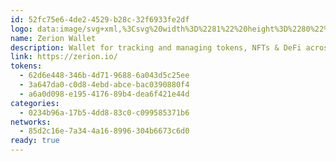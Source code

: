 ```yaml
---
id: 52fc75e6-4de2-4529-b28c-32f6933fe2df
logo: data:image/svg+xml,%3Csvg%20width%3D%2281%22%20height%3D%2280%22%20viewBox%3D%220%200%2081%2080%22%20fill%3D%22none%22%20xmlns%3D%22http%3A%2F%2Fwww.w3.org%2F2000%2Fsvg%22%3E%0A%3Cg%20opacity%3D%220.3%22%20filter%3D%22url(%23filter0_f_1055_26785)%22%3E%0A%3Cpath%20d%3D%22M29.8151%2022.002C28.7882%2022.002%2028.3926%2023.2669%2029.2541%2023.7953L50.8081%2036.7437C51.3454%2037.0732%2052.0619%2036.9431%2052.4318%2036.4487L61.9085%2024.0532C62.5528%2023.1921%2061.9018%2022.002%2060.7866%2022.002H29.8151Z%22%20fill%3D%22%234452D3%22%2F%3E%0A%3Cpath%20d%3D%22M63.6912%2051.8495C64.718%2051.8495%2065.1238%2050.5776%2064.2624%2050.0493L42.7023%2037.1025C42.165%2036.773%2041.4658%2036.9197%2041.096%2037.414L31.6008%2049.8071C30.9567%2050.668%2031.628%2051.8495%2032.7432%2051.8495H63.6912Z%22%20fill%3D%22%234452D3%22%2F%3E%0A%3C%2Fg%3E%0A%3Cpath%20d%3D%22M24.3532%2026.4634C23.3263%2026.4634%2022.9307%2027.7283%2023.7922%2028.2568L45.3462%2041.2052C45.8835%2041.5347%2046.6%2041.4045%2046.9699%2040.9101L56.4466%2028.5146C57.0909%2027.6535%2056.4399%2026.4634%2055.3246%2026.4634H24.3532Z%22%20fill%3D%22%234452D3%22%2F%3E%0A%3Cpath%20d%3D%22M58.2293%2056.311C59.2561%2056.311%2059.6619%2055.039%2058.8005%2054.5107L37.2403%2041.564C36.7031%2041.2344%2036.0039%2041.3811%2035.6341%2041.8754L26.1389%2054.2685C25.4948%2055.1294%2026.1661%2056.311%2027.2813%2056.311H58.2293Z%22%20fill%3D%22%234452D3%22%2F%3E%0A%3Cdefs%3E%0A%3Cfilter%20id%3D%22filter0_f_1055_26785%22%20x%3D%2216.7822%22%20y%3D%2210.002%22%20width%3D%2259.9482%22%20height%3D%2253.8477%22%20filterUnits%3D%22userSpaceOnUse%22%20color-interpolation-filters%3D%22sRGB%22%3E%0A%3CfeFlood%20flood-opacity%3D%220%22%20result%3D%22BackgroundImageFix%22%2F%3E%0A%3CfeBlend%20mode%3D%22normal%22%20in%3D%22SourceGraphic%22%20in2%3D%22BackgroundImageFix%22%20result%3D%22shape%22%2F%3E%0A%3CfeGaussianBlur%20stdDeviation%3D%226%22%20result%3D%22effect1_foregroundBlur_1055_26785%22%2F%3E%0A%3C%2Ffilter%3E%0A%3C%2Fdefs%3E%0A%3C%2Fsvg%3E%0A
name: Zerion Wallet
description: Wallet for tracking and managing tokens, NFTs & DeFi across 55+ chains.
link: https://zerion.io/
tokens:
  - 62d6e448-346b-4d71-9688-6a043d5c25ee
  - 3a647da0-c0d8-4ebd-abce-bac0390880f4
  - a6a0d098-e195-4176-89b4-dea6f421e44d
categories:
  - 0234b96a-17b5-4dd8-83c0-c099585371b6
networks:
  - 85d2c16e-7a34-4a16-8996-304b6673c6d0
ready: true
---
```

